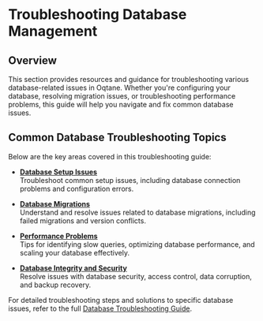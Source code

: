 # Troubleshooting Database Management

## Overview

This section provides resources and guidance for troubleshooting various database-related issues in Oqtane. Whether you're configuring your database, resolving migration issues, or troubleshooting performance problems, this guide will help you navigate and fix common database issues.

## Common Database Troubleshooting Topics

Below are the key areas covered in this troubleshooting guide:

- **[Database Setup Issues](../troubleshooting/troubleshooting-database.md#database-setup-issues)**  
  Troubleshoot common setup issues, including database connection problems and configuration errors.

- **[Database Migrations](../troubleshooting/troubleshooting-database.md#database-migrations)**  
  Understand and resolve issues related to database migrations, including failed migrations and version conflicts.

- **[Performance Problems](../troubleshooting/troubleshooting-database.md#performance-problems)**  
  Tips for identifying slow queries, optimizing database performance, and scaling your database effectively.

- **[Database Integrity and Security](../troubleshooting/troubleshooting-database.md#database-integrity-and-security)**  
  Resolve issues with database security, access control, data corruption, and backup recovery.

For detailed troubleshooting steps and solutions to specific database issues, refer to the full [Database Troubleshooting Guide](../troubleshooting/troubleshooting-database.md).
